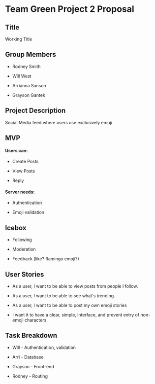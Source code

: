 # Team Green Project 2 Proposal

## Title

Working Title

## Group Members  

* Rodney Smith

* Will West

* Arrianna Sanson

* Grayson Gantek

## Project Description

Social Media feed where users use exclusively emoji

## MVP

#### Users can:

* Create Posts

* View Posts

* Reply

#### Server needs:

* Authentication

* Emoji validation

## Icebox

* Following

* Moderation

* Feedback (like?  flamingo emoji?)

## User Stories

* As a user, I want to be able to view posts from people I follow.

* As a user, I want to be able to see what's trending.

* As a user, I want to be able to post my own emoji stories

* I want it to have a clear, simple, interface, and prevent entry of non-emoji characters

## Task Breakdown

* Will - Authentication, validation

* Arri - Database

* Grayson - Front-end

* Rodney - Routing